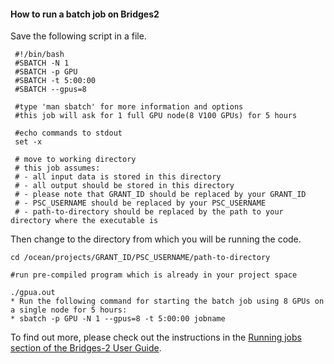 

#### How to run a batch job on Bridges2
Save the following script in a file.
```
 #!/bin/bash
 #SBATCH -N 1
 #SBATCH -p GPU
 #SBATCH -t 5:00:00
 #SBATCH --gpus=8
 
 #type 'man sbatch' for more information and options
 #this job will ask for 1 full GPU node(8 V100 GPUs) for 5 hours
 
 #echo commands to stdout
 set -x
 
 # move to working directory
 # this job assumes:
 # - all input data is stored in this directory
 # - all output should be stored in this directory
 # - please note that GRANT_ID should be replaced by your GRANT_ID
 # - PSC_USERNAME should be replaced by your PSC_USERNAME
 # - path-to-directory should be replaced by the path to your directory where the executable is
```
Then change to the directory from which you will be running the code.
```
cd /ocean/projects/GRANT_ID/PSC_USERNAME/path-to-directory

#run pre-compiled program which is already in your project space

./gpua.out
* Run the following command for starting the batch job using 8 GPUs on a single node for 5 hours:
* sbatch -p GPU -N 1 --gpus=8 -t 5:00:00 jobname
```

To find out more, please check out the instructions in the [Running jobs section of the Bridges-2 User Guide](https://www.psc.edu/resources/bridges-2/user-guide/#running-jobs).
